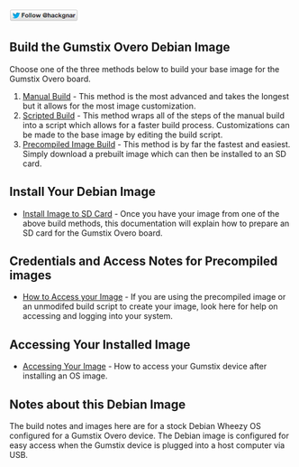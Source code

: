 [![Follow Hackgnar](../static/twitter_hackgnar.png)](https://twitter.com/hackgnar)

## Build the Gumstix Overo Debian Image
Choose one of the three methods below to build your base image for the Gumstix Overo board.

1. [Manual Build](build_manually.md) - This method is the most advanced and takes the longest but it allows for the most image customization.
2. [Scripted Build](build_scripted.md) - This method wraps all of the steps of the manual build into a script which allows for a faster build process.  Customizations can be made to the base image by editing the build script.
3. [Precompiled Image Build](build_precompiled_image.md) - This method is by far the fastest and easiest.  Simply download a prebuilt image which can then be installed to an SD card.

## Install Your Debian Image
* [Install Image to SD Card](install_image.md) - Once you have your image from one of the above build methods, this documentation will explain how to prepare an SD card for the Gumstix Overo board.

## Credentials and Access Notes for Precompiled images
* [How to Access your Image](image_access_and_credentials.md) - If you are using the precompiled image or an unmodifed build script to create your image, look here for help on accessing and logging into your system.

## Accessing Your Installed Image
* [Accessing Your Image](image_access_and_credentials.md) - How to access your Gumstix device after installing an OS image.

## Notes about this Debian Image
The build notes and images here are for a stock Debian Wheezy OS configured for a Gumstix Overo device.  The Debian image is configured for easy access when the Gumstix device is plugged into a host computer via USB.
